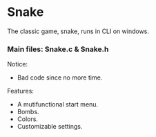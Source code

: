 # Snake
The classic game, snake, runs in CLI on windows.

### Main files: Snake.c & Snake.h
Notice:
* Bad code since no more time.
  
Features:
* A mutifunctional start menu.
* Bombs.
* Colors.
* Customizable settings.
